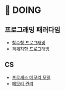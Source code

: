 # 🌈 DOING

## 프로그래밍 패러다임
- [함수형 프로그래밍](https://github.com/Jinsujin/DOING/issues/1)
- [객체지향 프로그래밍](https://github.com/Jinsujin/DOING/issues/5)


## CS
- [프로세스 메모리 모델](https://github.com/Jinsujin/DOING/issues/3)
- [메모리 관리](https://github.com/Jinsujin/DOING/issues/4)
